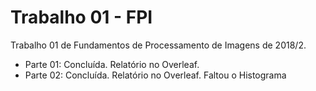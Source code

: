 # Trabalho 01 - FPI
Trabalho 01 de Fundamentos de Processamento de Imagens de 2018/2.

* Parte 01: Concluída. Relatório no Overleaf.
* Parte 02: Concluída. Relatório no Overleaf. Faltou o Histograma
